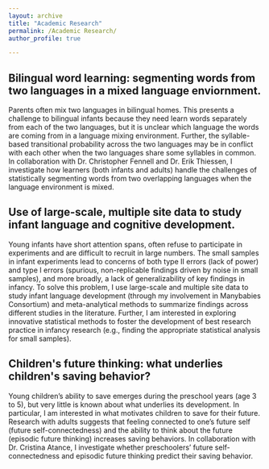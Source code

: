 ```yaml
---
layout: archive
title: "Academic Research"
permalink: /Academic Research/
author_profile: true

---
```


Bilingual word learning: segmenting words from two languages in a mixed language enviornment.
---
Parents often mix two languages in bilingual homes. This presents a challenge to bilingual infants because they need learn words separately from each of the two languages, but it is unclear which language the words are coming from in a language mixing environment. Further, the syllable-based transitional probability across the two languages may be in conflict with each other when the two languages share some syllables in common. In collaboration with Dr. Christopher Fennell and Dr. Erik Thiessen, I investigate how learners (both infants and adults) handle the challenges of statistically segmenting words from two overlapping languages when the language environment is mixed.

Use of large-scale, multiple site data to study infant language and cognitive development.
---
Young infants have short attention spans, often refuse to participate in experiments and are difficult to recruit in large numbers. The small samples in infant experiments lead to concerns of both type II errors (lack of power) and type I errors (spurious, non-replicable findings driven by noise in small samples), and more broadly, a lack of generalizability of key findings in infancy. To solve this problem, I use large-scale and multiple site data to study infant language development (through my involvement in Manybabies Consortium) and meta-analytical methods to summarize findings across different studies in the literature. Further, I am interested in exploring innovative statistical methods to foster the development of best research practice in infancy research (e.g., finding the appropriate statistical analysis for small samples).

Children's future thinking: what underlies children's saving behavior?
---
Young children’s ability to save emerges during the preschool years (age 3 to 5), but very little is known about what underlies its development. In particular, I am interested in what motivates children to save for their future. Research with adults suggests that feeling connected to one’s future self (future self-connectedness) and the ability to think about the future (episodic future thinking) increases saving behaviors. In collaboration with Dr. Cristina Atance, I investigate whether preschoolers’ future self-connectedness and episodic future thinking predict their saving behavior. 
